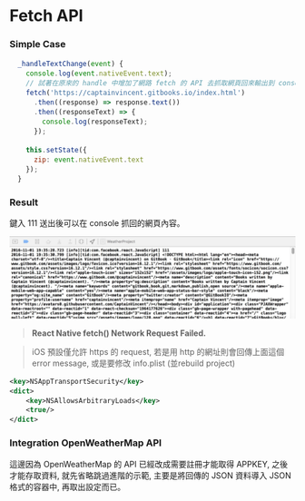 # Fetch API

### Simple Case
```javascript
  _handleTextChange(event) {
    console.log(event.nativeEvent.text);
    // 試著在原來的 handle 中增加了網路 fetch 的 API 去抓取網頁回來輸出到 console
    fetch('https://captainvincent.gitbooks.io/index.html')
      .then((response) => response.text())
      .then((responseText) => {
        console.log(responseText);
      });

    this.setState({
      zip: event.nativeEvent.text
    });
  }
```

### Result
鍵入 111 送出後可以在 console 抓回的網頁內容。

![](FetchPage.jpg)


> **React Native fetch() Network Request Failed.**

> iOS 預設僅允許 https 的 request, 若是用 http 的網址則會回傳上面這個 error message, 或是要修改 info.plist (並rebuild project)
```xml
<key>NSAppTransportSecurity</key>
<dict>
    <key>NSAllowsArbitraryLoads</key>
    <true/>
</dict>
```

### Integration OpenWeatherMap API
這邊因為 OpenWeatherMap 的 API 已經改成需要註冊才能取得 APPKEY, 之後才能存取資料, 就先省略跳過進階的示範, 主要是將回傳的 JSON 資料導入 JSON  格式的容器中, 再取出設定而已。